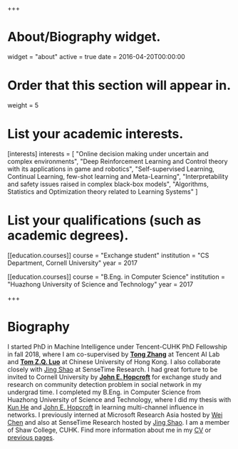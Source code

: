 +++
# About/Biography widget.
widget = "about"
active = true
date = 2016-04-20T00:00:00

# Order that this section will appear in.
weight = 5

# List your academic interests.
[interests]
  interests = [
    "Online decision making under uncertain and complex environments",
    "Deep Reinforcement Learning and Control theory with its applications in game and robotics",
    "Self-supervised Learning, Continual Learning, few-shot learning and Meta-Learning",
    "Interpretability and safety issues raised in complex black-box models",
    "Algorithms, Statistics and Optimization theory related to Learning Systems"
  ]

# List your qualifications (such as academic degrees).
[[education.courses]]
  course = "Exchange student"
  institution = "CS Department, Cornell University"
  year = 2017

[[education.courses]]
  course = "B.Eng. in Computer Science"
  institution = "Huazhong University of Science and Technology"
  year = 2017
 
+++

# Biography
I started PhD in Machine Intelligence under Tencent-CUHK PhD Fellowship in fall 2018,
where I am co-supervised by
[**Tong Zhang**](http://tongzhang-ml.org) at Tencent AI Lab and
[**Tom Z.Q. Luo**](http://www.cuhk.edu.cn/en/node/659) at Chinese University of Hong Kong.
I also collaborate closely with [Jing Shao](http://www.ee.cuhk.edu.hk/~jshao/) at SenseTime Research.
I had great forture to be invited to Cornell University by [**John E. Hopcroft**](http://www.cs.cornell.edu/jeh/) for exchange study and research on community detection problem in social network in my undergrad time.
I completed my B.Eng. in Computer Science from Huazhong University of Science and Technology,
where I did my thesis with [Kun He](http://faculty.hust.edu.cn/hekun/en/) and [John E. Hopcroft](http://www.cs.cornell.edu/jeh/) in learning multi-channel influence in networks.
I previously interned at Microsoft Research Asia hosted by [Wei Chen](https://www.microsoft.com/en-us/research/people/weic/) and also at SenseTime Research hosted by [Jing Shao](http://www.ee.cuhk.edu.hk/~jshao/).
I am a member of Shaw College, CUHK.
Find more information about me in my [CV](files/cv-yingru-long-eng.pdf) or [previous pages](https://sites.google.com/view/yingru).